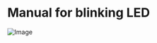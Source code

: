 # Manual for blinking LED
![Image](https://github.com/user-attachments/assets/b2cc7447-453a-4be3-8aab-a520fd32c1e1)
